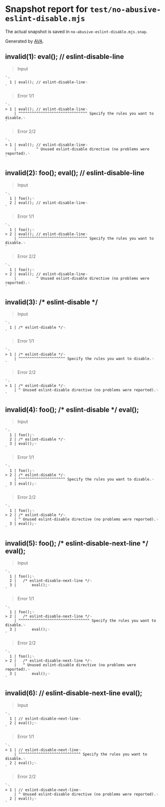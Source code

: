 # Snapshot report for `test/no-abusive-eslint-disable.mjs`

The actual snapshot is saved in `no-abusive-eslint-disable.mjs.snap`.

Generated by [AVA](https://avajs.dev).

## invalid(1): eval(); // eslint-disable-line

> Input

    `␊
      1 | eval(); // eslint-disable-line␊
    `

> Error 1/1

    `␊
    > 1 | eval(); // eslint-disable-line␊
        | ^^^^^^^^^^^^^^^^^^^^^^^^^^^^^^^ Specify the rules you want to disable.␊
    `

> Error 2/2

    `␊
    > 1 | eval(); // eslint-disable-line␊
        |         ^ Unused eslint-disable directive (no problems were reported).␊
    `

## invalid(2): foo(); eval(); // eslint-disable-line

> Input

    `␊
      1 | foo();␊
      2 | eval(); // eslint-disable-line␊
    `

> Error 1/1

    `␊
      1 | foo();␊
    > 2 | eval(); // eslint-disable-line␊
        | ^^^^^^^^^^^^^^^^^^^^^^^^^^^^^^^ Specify the rules you want to disable.␊
    `

> Error 2/2

    `␊
      1 | foo();␊
    > 2 | eval(); // eslint-disable-line␊
        |         ^ Unused eslint-disable directive (no problems were reported).␊
    `

## invalid(3): /* eslint-disable */

> Input

    `␊
      1 | /* eslint-disable */␊
    `

> Error 1/1

    `␊
    > 1 | /* eslint-disable */␊
        | ^^^^^^^^^^^^^^^^^^^^^ Specify the rules you want to disable.␊
    `

> Error 2/2

    `␊
    > 1 | /* eslint-disable */␊
        | ^ Unused eslint-disable directive (no problems were reported).␊
    `

## invalid(4): foo(); /* eslint-disable */ eval();

> Input

    `␊
      1 | foo();␊
      2 | /* eslint-disable */␊
      3 | eval();␊
    `

> Error 1/1

    `␊
      1 | foo();␊
    > 2 | /* eslint-disable */␊
        | ^^^^^^^^^^^^^^^^^^^^^ Specify the rules you want to disable.␊
      3 | eval();␊
    `

> Error 2/2

    `␊
      1 | foo();␊
    > 2 | /* eslint-disable */␊
        | ^ Unused eslint-disable directive (no problems were reported).␊
      3 | eval();␊
    `

## invalid(5): foo(); /* eslint-disable-next-line */ eval();

> Input

    `␊
      1 | foo();␊
      2 | 	/* eslint-disable-next-line */␊
      3 | 		eval();␊
    `

> Error 1/1

    `␊
      1 | foo();␊
    > 2 | 	/* eslint-disable-next-line */␊
        | ^^^^^^^^^^^^^^^^^^^^^^^^^^^^^^^^ Specify the rules you want to disable.␊
      3 | 		eval();␊
    `

> Error 2/2

    `␊
      1 | foo();␊
    > 2 | 	/* eslint-disable-next-line */␊
        | 	^ Unused eslint-disable directive (no problems were reported).␊
      3 | 		eval();␊
    `

## invalid(6): // eslint-disable-next-line eval();

> Input

    `␊
      1 | // eslint-disable-next-line␊
      2 | eval();␊
    `

> Error 1/1

    `␊
    > 1 | // eslint-disable-next-line␊
        | ^^^^^^^^^^^^^^^^^^^^^^^^^^^^ Specify the rules you want to disable.␊
      2 | eval();␊
    `

> Error 2/2

    `␊
    > 1 | // eslint-disable-next-line␊
        | ^ Unused eslint-disable directive (no problems were reported).␊
      2 | eval();␊
    `
